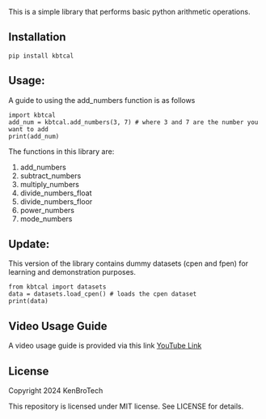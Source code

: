 This is a simple library that performs
basic python arithmetic operations.

## Installation
```
pip install kbtcal

```

## Usage:
A guide to using the add_numbers function is as follows

```
import kbtcal
add_num = kbtcal.add_numbers(3, 7) # where 3 and 7 are the number you want to add
print(add_num)

```
The functions in this library are:
1. add_numbers
2. subtract_numbers
3. multiply_numbers 
4. divide_numbers_float 
5. divide_numbers_floor
6. power_numbers
7. mode_numbers


## Update:
This version of the library contains dummy datasets (cpen and fpen) for learning and demonstration purposes.

```
from kbtcal import datasets
data = datasets.load_cpen() # loads the cpen dataset
print(data)

```

## Video Usage Guide
A video usage guide is provided via this link [YouTube Link](https://www.youtube.com/channel/UCsI1eKRkwDGKwBgwTD6_hnQ)

## License
Copyright 2024 KenBroTech

This repository is licensed under MIT license.
See LICENSE for details.

